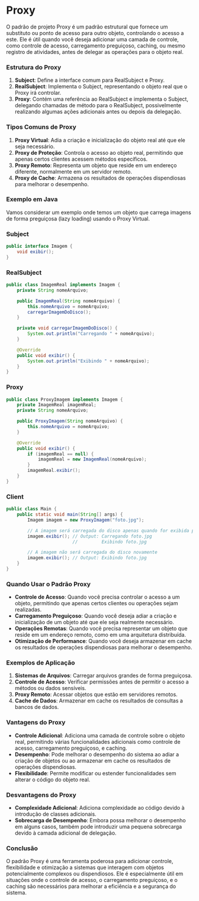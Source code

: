 # Proxy

O padrão de projeto Proxy é um padrão estrutural que fornece um substituto ou ponto de acesso para outro objeto, controlando o acesso a este. Ele é útil quando você deseja adicionar uma camada de controle, como controle de acesso, carregamento preguiçoso, caching, ou mesmo registro de atividades, antes de delegar as operações para o objeto real.

### Estrutura do Proxy

1. **Subject**: Define a interface comum para RealSubject e Proxy.
2. **RealSubject**: Implementa o Subject, representando o objeto real que o Proxy irá controlar.
3. **Proxy**: Contém uma referência ao RealSubject e implementa o Subject, delegando chamadas de método para o RealSubject, possivelmente realizando algumas ações adicionais antes ou depois da delegação.

### Tipos Comuns de Proxy

1. **Proxy Virtual**: Adia a criação e inicialização do objeto real até que ele seja necessário.
2. **Proxy de Proteção**: Controla o acesso ao objeto real, permitindo que apenas certos clientes acessem métodos específicos.
3. **Proxy Remoto**: Representa um objeto que reside em um endereço diferente, normalmente em um servidor remoto.
4. **Proxy de Cache**: Armazena os resultados de operações dispendiosas para melhorar o desempenho.

### Exemplo em Java

Vamos considerar um exemplo onde temos um objeto que carrega imagens de forma preguiçosa (lazy loading) usando o Proxy Virtual.

### Subject

```java
public interface Imagem {
    void exibir();
}

```

### RealSubject

```java
public class ImagemReal implements Imagem {
    private String nomeArquivo;

    public ImagemReal(String nomeArquivo) {
        this.nomeArquivo = nomeArquivo;
        carregarImagemDoDisco();
    }

    private void carregarImagemDoDisco() {
        System.out.println("Carregando " + nomeArquivo);
    }

    @Override
    public void exibir() {
        System.out.println("Exibindo " + nomeArquivo);
    }
}

```

### Proxy

```java
public class ProxyImagem implements Imagem {
    private ImagemReal imagemReal;
    private String nomeArquivo;

    public ProxyImagem(String nomeArquivo) {
        this.nomeArquivo = nomeArquivo;
    }

    @Override
    public void exibir() {
        if (imagemReal == null) {
            imagemReal = new ImagemReal(nomeArquivo);
        }
        imagemReal.exibir();
    }
}

```

### Client

```java
public class Main {
    public static void main(String[] args) {
        Imagem imagem = new ProxyImagem("foto.jpg");

        // A imagem será carregada do disco apenas quando for exibida pela primeira vez
        imagem.exibir(); // Output: Carregando foto.jpg
                         //         Exibindo foto.jpg

        // A imagem não será carregada do disco novamente
        imagem.exibir(); // Output: Exibindo foto.jpg
    }
}

```

### Quando Usar o Padrão Proxy

- **Controle de Acesso**: Quando você precisa controlar o acesso a um objeto, permitindo que apenas certos clientes ou operações sejam realizadas.
- **Carregamento Preguiçoso**: Quando você deseja adiar a criação e inicialização de um objeto até que ele seja realmente necessário.
- **Operações Remotas**: Quando você precisa representar um objeto que reside em um endereço remoto, como em uma arquitetura distribuída.
- **Otimização de Performance**: Quando você deseja armazenar em cache os resultados de operações dispendiosas para melhorar o desempenho.

### Exemplos de Aplicação

1. **Sistemas de Arquivos**: Carregar arquivos grandes de forma preguiçosa.
2. **Controle de Acesso**: Verificar permissões antes de permitir o acesso a métodos ou dados sensíveis.
3. **Proxy Remoto**: Acessar objetos que estão em servidores remotos.
4. **Cache de Dados**: Armazenar em cache os resultados de consultas a bancos de dados.

### Vantagens do Proxy

- **Controle Adicional**: Adiciona uma camada de controle sobre o objeto real, permitindo várias funcionalidades adicionais como controle de acesso, carregamento preguiçoso, e caching.
- **Desempenho**: Pode melhorar o desempenho do sistema ao adiar a criação de objetos ou ao armazenar em cache os resultados de operações dispendiosas.
- **Flexibilidade**: Permite modificar ou estender funcionalidades sem alterar o código do objeto real.

### Desvantagens do Proxy

- **Complexidade Adicional**: Adiciona complexidade ao código devido à introdução de classes adicionais.
- **Sobrecarga de Desempenho**: Embora possa melhorar o desempenho em alguns casos, também pode introduzir uma pequena sobrecarga devido à camada adicional de delegação.

### Conclusão

O padrão Proxy é uma ferramenta poderosa para adicionar controle, flexibilidade e otimização a sistemas que interagem com objetos potencialmente complexos ou dispendiosos. Ele é especialmente útil em situações onde o controle de acesso, o carregamento preguiçoso, e o caching são necessários para melhorar a eficiência e a segurança do sistema.